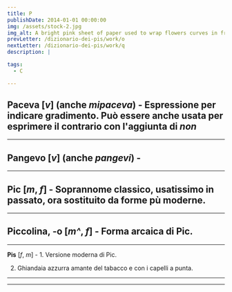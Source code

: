 ```yaml
---
title: P
publishDate: 2014-01-01 00:00:00
img: /assets/stock-2.jpg
img_alt: A bright pink sheet of paper used to wrap flowers curves in front of rich blue background
prevLetter: /dizionario-dei-pis/work/o
nextLetter: /dizionario-dei-pis/work/q
description: |

tags:
  - C

---
```

**Paceva** [*v*] (anche *mipaceva*) - Espressione per indicare gradimento. Può essere anche usata per esprimere il contrario 
con l'aggiunta di *non*
---
---
**Pangevo** [*v*] (anche *pangevi*) - 
---
---
**Pic** [*m*, *f*] - Soprannome classico, usatissimo in passato, ora sostituito da forme pù moderne.
---
---
**Piccolina, -o** [*m^*, *f*] - Forma arcaica di Pic.
---
---
**Pis** [*f*, *m*] - 1. Versione moderna di Pic.

2. Ghiandaia azzurra amante del tabacco e con i capelli a punta.
---
---
